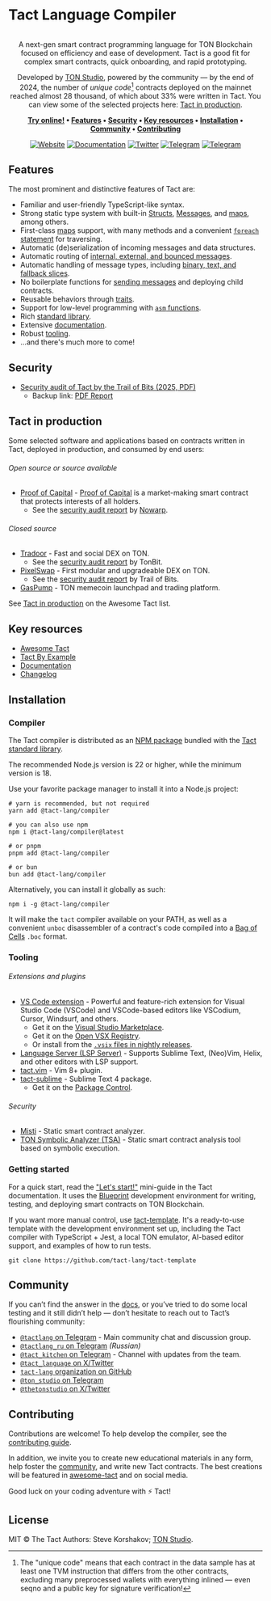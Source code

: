 # Tact Language Compiler

<div align="center">

<img src="https://raw.githubusercontent.com/tact-lang/tact-docs/main/public/banner.jpeg" alt="" />

A next-gen smart contract programming language for TON Blockchain focused on efficiency and ease of development.
Tact is a good fit for complex smart contracts, quick onboarding, and rapid prototyping.

Developed by [TON Studio](https://tonstudio.io), powered by the community — by the end of 2024, the number of _unique code_[^1] contracts deployed on the mainnet reached almost 28 thousand, of which about 33% were written in Tact. You can view some of the selected projects here: [Tact in production](#tact-in-production).

**[Try online!] • [Features] • [Security] • [Key resources] • [Installation] • [Community] • [Contributing]**

[Try online!]: https://ide.ton.org
[Features]: #features
[Security]: #security
[Key resources]: #key-resources
[Installation]: #installation
[Community]: #community
[Contributing]: #contributing

[![Website](https://img.shields.io/badge/Website-blue?style=flat)](https://tact-lang.org)
[![Documentation](https://img.shields.io/badge/Documentation-blue?style=flat)](https://docs.tact-lang.org)
[![Twitter](https://img.shields.io/badge/X%2FTwitter-white?logo=x&style=flat&logoColor=gray)](https://x.com/tact_language)
[![Telegram](https://img.shields.io/badge/Community_Chat-white?logo=telegram&style=flat)](https://t.me/tactlang)
[![Telegram](https://img.shields.io/badge/Tact_Kitchen_🥣-white?logo=telegram&style=flat)](https://t.me/tact_kitchen)

</div>

## Features

The most prominent and distinctive features of Tact are:

- Familiar and user-friendly TypeScript-like syntax.
- Strong static type system with built-in [Structs], [Messages], and [maps], among others.
- First-class [maps] support, with many methods and a convenient [`foreach` statement][foreach] for traversing.
- Automatic (de)serialization of incoming messages and data structures.
- Automatic routing of [internal, external, and bounced messages][recvfun].
- Automatic handling of message types, including [binary, text, and fallback slices][recv].
- No boilerplate functions for [sending messages] and deploying child contracts.
- Reusable behaviors through [traits].
- Support for low-level programming with [`asm` functions][asmfun].
- Rich [standard library][stdlib].
- Extensive [documentation].
- Robust [tooling](#tooling).
- ...and there's much more to come!

[Structs]: https://docs.tact-lang.org/book/structs-and-messages#structs
[Messages]: https://docs.tact-lang.org/book/structs-and-messages#messages
[maps]: https://docs.tact-lang.org/book/maps
[foreach]: https://docs.tact-lang.org/book/statements#foreach-loop
[recv]: https://docs.tact-lang.org/book/receive/
[recvfun]: https://docs.tact-lang.org/book/contracts/#receiver-functions
[sending messages]: https://docs.tact-lang.org/book/send/#message-sending-functions
[traits]: https://docs.tact-lang.org/book/types/#traits
[asmfun]: https://docs.tact-lang.org/book/assembly-functions/
[stdlib]: https://docs.tact-lang.org/ref/
[documentation]: https://docs.tact-lang.org/

## Security

- [Security audit of Tact by the Trail of Bits (2025, PDF)](https://tact-lang.org/assets/pdfs/2025-01-ton-studio-tact-compiler-securityreview.pdf)
  - Backup link: [PDF Report](https://github.com/tact-lang/website/blob/416073ed4056034639de257cb1e2815227f497cb/pdfs/2025-01-ton-studio-tact-compiler-securityreview.pdf)

## Tact in production

Some selected software and applications based on contracts written in Tact, deployed in production, and consumed by end users:

###### Open source or source available

- [Proof of Capital](https://github.com/proof-of-capital/TON) - [Proof of Capital](https://proofofcapital.org/) is a market-making smart contract that protects interests of all holders.
  - See the [security audit report](https://raw.githubusercontent.com/nowarp/public-reports/master/2025-01-proof-of-capital.pdf) by [Nowarp](https://nowarp.io).

###### Closed source

- [Tradoor](https://tradoor.io) - Fast and social DEX on TON.
  - See the [security audit report](https://www.tonbit.xyz/reports/Tradoor-Smart-Contract-Audit-Report-Summary.pdf) by TonBit.
- [PixelSwap](https://www.pixelswap.io) - First modular and upgradeable DEX on TON.
  - See the [security audit report](https://github.com/trailofbits/publications/blob/master/reviews/2024-12-pixelswap-dex-securityreview.pdf) by Trail of Bits.
- [GasPump](https://gaspump.tg) - TON memecoin launchpad and trading platform.

See [Tact in production](https://github.com/tact-lang/awesome-tact#tact-in-production-) on the Awesome Tact list.

## Key resources

- [Awesome Tact](https://github.com/tact-lang/awesome-tact)
- [Tact By Example](https://tact-by-example.org/00-hello-world)
- [Documentation](https://docs.tact-lang.org)
- [Changelog](./dev-docs/CHANGELOG.md)

## Installation

### Compiler

The Tact compiler is distributed as an [NPM package](https://www.npmjs.com/package/@tact-lang/compiler) bundled with the [Tact standard library](https://docs.tact-lang.org/ref/).

The recommended Node.js version is 22 or higher, while the minimum version is 18.

Use your favorite package manager to install it into a Node.js project:

```shell
# yarn is recommended, but not required
yarn add @tact-lang/compiler

# you can also use npm
npm i @tact-lang/compiler@latest

# or pnpm
pnpm add @tact-lang/compiler

# or bun
bun add @tact-lang/compiler
```

Alternatively, you can install it globally as such:

```shell
npm i -g @tact-lang/compiler
```

It will make the `tact` compiler available on your PATH, as well as a convenient `unboc` disassembler of a contract's code compiled into a [Bag of Cells](https://docs.tact-lang.org/book/cells/#cells-boc) `.boc` format.

### Tooling

###### Extensions and plugins

- [VS Code extension](https://marketplace.visualstudio.com/items?itemName=tonstudio.vscode-tact) - Powerful and feature-rich extension for Visual Studio Code (VSCode) and VSCode-based editors like VSCodium, Cursor, Windsurf, and others.
  - Get it on the [Visual Studio Marketplace](https://marketplace.visualstudio.com/items?itemName=tonstudio.vscode-tact).
  - Get it on the [Open VSX Registry](https://open-vsx.org/extension/tonstudio/vscode-tact).
  - Or install from the [`.vsix` files in nightly releases](https://github.com/tact-lang/tact-language-server/releases).
- [Language Server (LSP Server)](https://github.com/tact-lang/tact-language-server) - Supports Sublime Text, (Neo)Vim, Helix, and other editors with LSP support.
- [tact.vim](https://github.com/tact-lang/tact.vim) - Vim 8+ plugin.
- [tact-sublime](https://github.com/tact-lang/tact-sublime) - Sublime Text 4 package.
  - Get it on the [Package Control](https://packagecontrol.io/packages/Tact).

###### Security

- [Misti](https://github.com/nowarp/misti) - Static smart contract analyzer.
- [TON Symbolic Analyzer (TSA)](https://github.com/espritoxyz/tsa) - Static smart contract analysis tool based on symbolic execution.

### Getting started

For a quick start, read the ["Let's start!"](https://docs.tact-lang.org/#start) mini-guide in the Tact documentation. It uses the [Blueprint](https://github.com/ton-community/blueprint) development environment for writing, testing, and deploying smart contracts on TON Blockchain.

If you want more manual control, use [tact-template](https://github.com/tact-lang/tact-template). It's a ready-to-use template with the development environment set up, including the Tact compiler with TypeScript + Jest, a local TON emulator, AI-based editor support, and examples of how to run tests.

```shell
git clone https://github.com/tact-lang/tact-template
```

## Community

If you can’t find the answer in the [docs](https://docs.tact-lang.org), or you’ve tried to do some local testing and it still didn’t help — don’t hesitate to reach out to Tact’s flourishing community:

- [`@tactlang` on Telegram](https://t.me/tactlang) - Main community chat and discussion group.
- [`@tactlang_ru` on Telegram](https://t.me/tactlang_ru) _(Russian)_
- [`@tact_kitchen` on Telegram](https://t.me/tact_kitchen) - Channel with updates from the team.
- [`@tact_language` on X/Twitter](https://x.com/tact_language)
- [`tact-lang` organization on GitHub](https://github.com/tact-lang)
- [`@ton_studio` on Telegram](https://t.me/ton_studio)
- [`@thetonstudio` on X/Twitter](https://x.com/thetonstudio)

## Contributing

Contributions are welcome! To help develop the compiler, see the [contributing guide](./dev-docs/CONTRIBUTING.md).

In addition, we invite you to create new educational materials in any form, help foster the [community](#community), and write new Tact contracts. The best creations will be featured in [awesome-tact](https://github.com/tact-lang/awesome-tact) and on social media.

Good luck on your coding adventure with ⚡ Tact!

## License

MIT © The Tact Authors: Steve Korshakov; [TON Studio](https://tonstudio.io).

[^1]: The "unique code" means that each contract in the data sample has at least one TVM instruction that differs from the other contracts, excluding many preprocessed wallets with everything inlined — even seqno and a public key for signature verification!